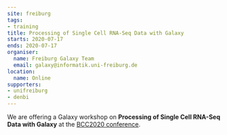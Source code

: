 ```yaml
---
site: freiburg
tags:
- training
title: Processing of Single Cell RNA-Seq Data with Galaxy
starts: 2020-07-17
ends: 2020-07-17
organiser:
  name: Freiburg Galaxy Team
  email: galaxy@informatik.uni-freiburg.de
location:
  name: Online
supporters:
- unifreiburg
- denbi
---
```


We are offering a Galaxy workshop on **Processing of Single Cell RNA-Seq Data with Galaxy** at the [BCC2020 conference](https://bcc2020.github.io/).
